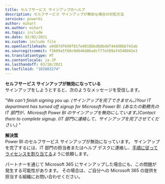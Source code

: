 ```yaml
---
title: セルフサービス サインアップのヘルプ
description: セルフサービス サインアップが無効な場合の対処方法
services: powerbi
author: mihart
ms.author: mihart
ms.topic: include
ms.date: 02/02/2021
ms.custom: include file
ms.openlocfilehash: a9d87df699f81fe4018bbdb8bddf444d0bb743ab
ms.sourcegitcommit: f3669a5f68c9d646d86adcf77e589af4540042e3
ms.translationtype: HT
ms.contentlocale: ja-JP
ms.lasthandoff: 03/10/2021
ms.locfileid: "102603274"
---
```

**セルフサービス サインアップが無効になっている**    
サインアップをしようとすると、次のようなメッセージを受信します。 

"*We can't finish signing you up. (サインアップを完了できません。)Your IT department has turned off signup for Microsoft Power BI. (あなたの勤務先の IT 部門が、Microsoft Power BI のサインアップを無効にしています。)Contact them to complete signup. (IT 部門に連絡して、サインアップを完了させてください。)* " 

**解決策**    
Power BI のセルフサービス サインアップが無効になっています。 サインアップを完了するには、IT 部門の担当者またはヘルプ デスクに連絡し、[手順に従ってライセンスを割り当てる](../admin/service-admin-purchasing-power-bi-pro.md)ように依頼します。 

パートナーを通じて Microsoft 365 にサインアップした場合にも、この問題が発生する可能性があります。 その場合は、ご自分への Microsoft 365 の提供を担当する組織にお問い合わせください。 